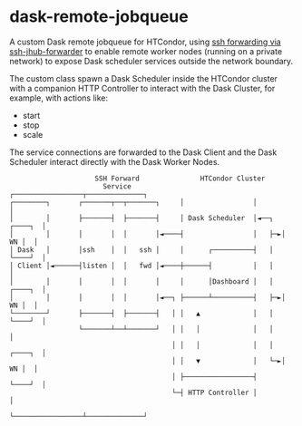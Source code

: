 <!--
 Copyright (c) 2021 dciangot

 This software is released under the MIT License.
 https://opensource.org/licenses/MIT
-->

# dask-remote-jobqueue

A custom Dask remote jobqueue for HTCondor, using [ssh forwarding via ssh-jhub-forwarder](https://github.com/comp-dev-cms-ita/ssh-jhub-forwarder) to enable remote worker nodes (running on a private network) to expose Dask scheduler services outside the network boundary.

The custom class spawn a Dask Scheduler inside the HTCondor cluster with a companion HTTP Controller to interact with
the Dask Cluster, for example, with actions like:

- start
- stop
- scale

The service connections are forwarded to the Dask Client and the Dask Scheduler interact directly with
the Dask Worker Nodes.

```text
                     SSH Forward               HTCondor Cluster
                       Service            ┌─────────────────┬──────────────┐
┌────────┐       ┌───────┬──┬───────┐     │                 │              │
│        │       ├───────┤  ├───────┤     │ Dask Scheduler  │◄──┐  ┌────┐  │
│        │       │       │  │       │◄────┤                 │   ├─►│ WN │  │
│ Dask   │       │ssh    │  │   ssh │     │      ┌──────────┤   │  └────┘  │
│ Client │◄──────┤listen │  │   fwd │◄────┼──────┤          │   │          │
│        │       │       │  │       │     │      │Dashboard │   │  ┌────┐  │
│        │       │       │  │       │◄──┐ ├──────┴──────────┤   ├─►│ WN │  │
└────────┘       ├───────┤  ├───────┤   │ │   ▲             │   │  └────┘  │
                 └───────┴──┴───────┘   │ │   │             │   │          │
                                        │ │   │             │   │  ┌────┐  │
                                        │ │   ▼             │   └─►│ WN │  │
                                        │ ├─────────────────┤      └────┘  │
                                        └─┤ HTTP Controller │              │
                                          └─────────────────┴──────────────┘
```
